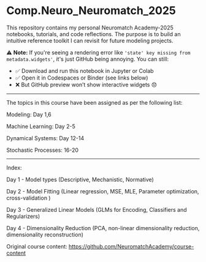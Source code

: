 # Comp.Neuro_Neuromatch_2025

This repository contains my personal Neuromatch Academy-2025 notebooks, tutorials, and code reflections. The purpose is to build an intuitive reference toolkit I can revisit for future modeling projects.

⚠️ **Note:** If you're seeing a rendering error like `'state' key missing from metadata.widgets'`, it's just GitHub being annoying.
You can still:
- ✅ Download and run this notebook in Jupyter or Colab
- ✅ Open it in Codespaces or Binder (see links below)
- ❌ But GitHub preview won’t show interactive widgets 😞

---
The topics in this course have been assigned as per the following list:

Modeling: Day 1,6

Machine Learning: Day 2-5

Dynamical Systems: Day 12-14

Stochastic Processes: 16-20

---

Index:

Day 1 - Model types (Descriptive, Mechanistic, Normative)

Day 2 - Model Fitting (Linear regression, MSE, MLE, Parameter optimization, cross-validation )

Day 3 - Generalized Linear Models (GLMs for Encoding, Classifiers and Regularizers)

Day 4 - Dimensionality Reduction (PCA, non-linear dimensionality reduction, dimensionality reconstruction)


Original course content: https://github.com/NeuromatchAcademy/course-content
